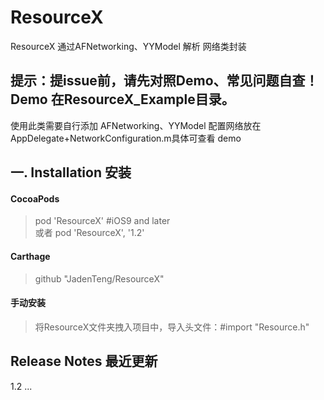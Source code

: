 # ResourceX
ResourceX 通过AFNetworking、YYModel 解析   网络类封装

 ## 提示：提issue前，请先对照Demo、常见问题自查！Demo 在ResourceX_Example目录。
使用此类需要自行添加 AFNetworking、YYModel
配置网络放在 AppDelegate+NetworkConfiguration.m具体可查看 demo


## 一. Installation 安装

#### CocoaPods
> pod 'ResourceX'   #iOS9 and later        
或者
> pod 'ResourceX', '1.2'  

#### Carthage
> github "JadenTeng/ResourceX"

#### 手动安装
> 将ResourceX文件夹拽入项目中，导入头文件：#import "Resource.h"


##  Release Notes 最近更新     
1.2 
...
